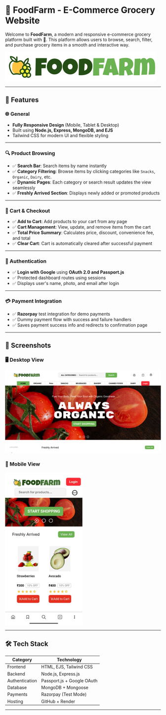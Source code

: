 # 🛒 FoodFarm - E-Commerce Grocery Website

Welcome to **FoodFarm**, a modern and responsive e-commerce grocery platform built with 💚. This platform allows users to browse, search, filter, and purchase grocery items in a smooth and interactive way.

![FoodFarm Banner](./public/img/logo.svg) <!-- optional preview image if you have -->

---

## 🚀 Features

### 🌐 General
- **Fully Responsive Design** (Mobile, Tablet & Desktop)
- Built using **Node.js, Express, MongoDB, and EJS**
- Tailwind CSS for modern UI and flexible styling

---

### 🔍 Product Browsing
- ✅ **Search Bar**: Search items by name instantly
- ✅ **Category Filtering**: Browse items by clicking categories like `Snacks`, `Organic`, `Dairy`, etc.
- ✅ **Dynamic Pages**: Each category or search result updates the view seamlessly
- ✅ **Freshly Arrived Section**: Displays newly added or promoted products

---

### 🛒 Cart & Checkout
- ✅ **Add to Cart**: Add products to your cart from any page
- ✅ **Cart Management**: View, update, and remove items from the cart
- ✅ **Total Price Summary**: Calculates price, discount, convenience fee, and total
- ✅ **Clear Cart**: Cart is automatically cleared after successful payment

---

### 🔐 Authentication
- ✅ **Login with Google** using **OAuth 2.0 and Passport.js**
- ✅ Protected dashboard routes using sessions
- ✅ Displays user's name, photo, and email after login

---

### 💳 Payment Integration
- ✅ **Razorpay** test integration for demo payments
- ✅ Dummy payment flow with success and failure handlers
- ✅ Saves payment success info and redirects to confirmation page

---

## 📸 Screenshots

### 🖥️ Desktop View  
![Desktop](./public/img/screenshots/desktop_view.png)


### 📱 Mobile View  
<img src="./public/img/screenshots/mobile_view.jpg" alt="Mobile View" width="250"/>


---

## 🛠️ Tech Stack

| Category         | Technology        |
|------------------|-------------------|
| Frontend         | HTML, EJS, Tailwind CSS |
| Backend          | Node.js, Express.js |
| Authentication   | Passport.js + Google OAuth |
| Database         | MongoDB + Mongoose |
| Payments         | Razorpay (Test Mode) |
| Hosting          | GitHub + Render |

---


